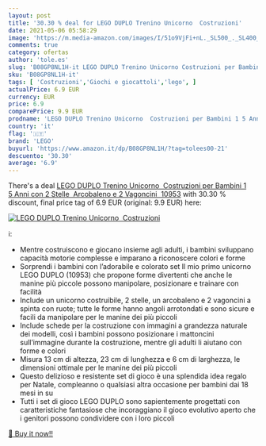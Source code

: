 ```yaml
---
layout: post
title: '30.30 % deal for LEGO DUPLO Trenino Unicorno  Costruzioni'
date: 2021-05-06 05:58:29
image: 'https://m.media-amazon.com/images/I/51o9VjFi+nL._SL500_._SL400_.jpg'
comments: true
category: ofertas
author: 'tole.es'
slug: 'B08GP8NL1H-it LEGO DUPLO Trenino Unicorno Costruzioni per Bambini 1 5...'
sku: 'B08GP8NL1H-it'
tags: [ 'Costruzioni','Giochi e giocattoli','lego', ]
actualPrice: 6.9 EUR
currency: EUR
price: 6.9
comparePrice: 9.9 EUR
prodname: 'LEGO DUPLO Trenino Unicorno  Costruzioni per Bambini 1 5 Anni con 2 Stelle  Arcobaleno e 2 Vagoncini  10953'
country: 'it'
flag: '🇮🇹'
brand: 'LEGO'
buyurl: 'https://www.amazon.it/dp/B08GP8NL1H/?tag=tolees00-21'
descuento: '30.30'
average: '6.9'
---
```


There's a deal [LEGO DUPLO Trenino Unicorno  Costruzioni per Bambini 1 5 Anni con 2 Stelle  Arcobaleno e 2 Vagoncini  10953](https://www.amazon.it/dp/B08GP8NL1H/?tag=tolees00-21)  with  30.30 % discount, final price tag of  6.9 EUR (original: 9.9 EUR) here:

[![LEGO DUPLO Trenino Unicorno  Costruzioni](https://m.media-amazon.com/images/I/51o9VjFi+nL._SL500_._SL400_.jpg)](https://www.amazon.it/dp/B08GP8NL1H/?tag=tolees00-21)

ℹ️:

- Mentre costruiscono e giocano insieme agli adulti, i bambini sviluppano capacità motorie complesse e imparano a riconoscere colori e forme
- Sorprendi i bambini con l’adorabile e colorato set Il mio primo unicorno LEGO DUPLO (10953) che propone forme divertenti che anche le manine più piccole possono manipolare, posizionare e trainare con facilità
- Include un unicorno costruibile, 2 stelle, un arcobaleno e 2 vagoncini a spinta con ruote; tutte le forme hanno angoli arrotondati e sono sicure e facili da manipolare per le manine dei più piccoli
- Include schede per la costruzione con immagini a grandezza naturale dei modelli, così i bambini possono posizionare i mattoncini sull’immagine durante la costruzione, mentre gli adulti li aiutano con forme e colori
- Misura 13 cm di altezza, 23 cm di lunghezza e 6 cm di larghezza, le dimensioni ottimale per le manine dei più piccoli
- Questo delizioso e resistente set di gioco è una splendida idea regalo per Natale, compleanno o qualsiasi altra occasione per bambini dai 18 mesi in su
- Tutti i set di gioco LEGO DUPLO sono sapientemente progettati con caratteristiche fantasiose che incoraggiano il gioco evolutivo aperto che i genitori possono condividere con i loro piccoli

[🛒 Buy it now!!](https://www.amazon.it/dp/B08GP8NL1H/?tag=tolees00-21)
